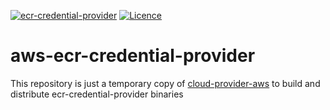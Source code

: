 [![ecr-credential-provider](https://github.com/Fred78290/aws-ecr-credential-provider/actions/workflows/ci.yml/badge.svg)](https://github.com/Fred78290/aws-ecr-credential-provider/actions/workflows/ci.yml)
[![Licence](https://img.shields.io/hexpm/l/plug.svg)](https://github.com/Fred78290/aws-ecr-credential-provider/blob/master/LICENSE)

# aws-ecr-credential-provider

This repository is just a temporary copy of [cloud-provider-aws](https://github.com/kubernetes/cloud-provider-aws.git) to build and distribute ecr-credential-provider binaries